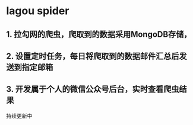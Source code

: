 # lagou spider
## 1. 拉勾网的爬虫，爬取到的数据采用MongoDB存储，
## 2. 设置定时任务，每日将爬取到的数据邮件汇总后发送到指定邮箱
## 3. 开发属于个人的微信公众号后台，实时查看爬虫结果

持续更新中
